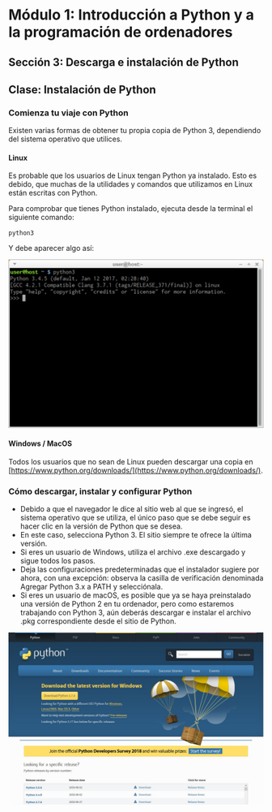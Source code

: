 # Módulo 1: Introducción a Python y a la programación de ordenadores
## Sección 3: Descarga e instalación de Python
## Clase: Instalación de Python

### Comienza tu viaje con Python

Existen varias formas de obtener tu propia copia de Python 3, dependiendo del sistema operativo que utilices.

#### Linux

Es probable que los usuarios de Linux tengan Python ya instalado. Esto es debido, que muchas de la utilidades y comandos que utilizamos en Linux están escritas con Python.

Para comprobar que tienes Python instalado, ejecuta desde la terminal el siguiente comando:

```
python3
```

Y debe aparecer algo así:

![python3](img/python1.png)

#### Windows / MacOS

Todos los usuarios que no sean de Linux pueden descargar una copia en [https://www.python.org/downloads/](https://www.python.org/downloads/).

### Cómo descargar, instalar y configurar Python

* Debido a que el navegador le dice al sitio web al que se ingresó, el sistema operativo que se utiliza, el único paso que se debe seguir es hacer clic en la versión de Python que se desea.
* En este caso, selecciona Python 3. El sitio siempre te ofrece la última versión.
* Si eres un usuario de Windows, utiliza el archivo .exe descargado y sigue todos los pasos.
* Deja las configuraciones predeterminadas que el instalador sugiere por ahora, con una excepción: observa la casilla de verificación denominada Agregar Python 3.x a PATH y selecciónala.
* Si eres un usuario de macOS, es posible que ya se haya preinstalado una versión de Python 2 en tu ordenador, pero como estaremos trabajando con Python 3, aún deberás descargar e instalar el archivo .pkg correspondiente desde el sitio de Python.

![python3](img/python2.png)